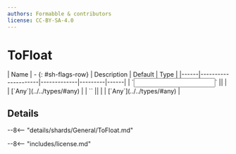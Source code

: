 ```yaml
---
authors: Formabble & contributors
license: CC-BY-SA-4.0
---
```



# ToFloat

<div class="sh-parameters" markdown="1">
| Name | - {: #sh-flags-row} | Description | Default | Type |
|------|---------------------|-------------|---------|------|
| `<input>` || | | [`Any`](../../types/#any) |
| `<output>` || | | [`Any`](../../types/#any) |

</div>



## Details

--8<-- "details/shards/General/ToFloat.md"


--8<-- "includes/license.md"

